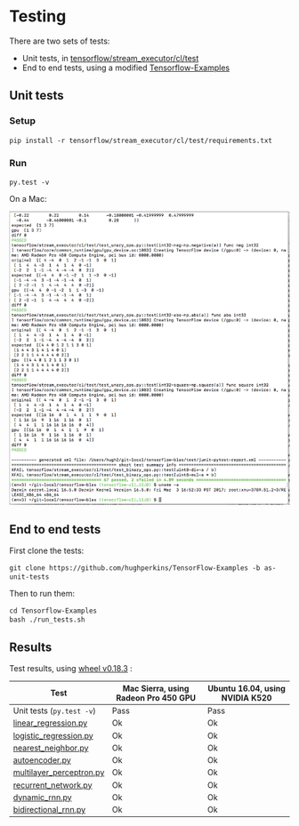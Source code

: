 # Testing

There are two sets of tests:
- Unit tests, in [tensorflow/stream_executor/cl/test](tensorflow/stream_executor/cl/test)
- End to end tests, using a modified [Tensorflow-Examples](https://github.com/hughperkins/TensorFlow-Examples/tree/as-unit-tests)

## Unit tests


### Setup
```
pip install -r tensorflow/stream_executor/cl/test/requirements.txt
```

### Run

```
py.test -v
```

On a Mac:

<img src="img/mac_sierra_tests.png" width="600" />

## End to end tests

First clone the tests:
```
git clone https://github.com/hughperkins/TensorFlow-Examples -b as-unit-tests
```

Then to run them:
```
cd Tensorflow-Examples
bash ./run_tests.sh
```

## Results

Test results, using [wheel v0.18.3](https://github.com/hughperkins/tf-coriander/releases/tag/v0.18.3) :

| Test | Mac Sierra, using Radeon Pro 450 GPU | Ubuntu 16.04, using NVIDIA K520 |
|----- |-------|-------|
| Unit tests (`py.test -v`) | Pass | Pass |
| [linear_regression.py](https://github.com/hughperkins/TensorFlow-Examples/blob/as-unit-tests/examples/2_BasicModels/linear_regression.py) |  Ok | Ok |
| [logistic_regression.py](https://github.com/hughperkins/TensorFlow-Examples/blob/as-unit-tests/examples/2_BasicModels/logistic_regression.py) | Ok | Ok |
| [nearest_neighbor.py](https://github.com/hughperkins/TensorFlow-Examples/blob/as-unit-tests/examples/2_BasicModels/nearest_neighbor.py)  | Ok | Ok |
| [autoencoder.py](https://github.com/hughperkins/TensorFlow-Examples/blob/as-unit-tests/examples/3_NeuralNetworks/autoencoder.py)| Ok | Ok |
| [multilayer_perceptron.py](https://github.com/hughperkins/TensorFlow-Examples/blob/as-unit-tests/examples/3_NeuralNetworks/multilayer_perceptron.py)  | Ok | Ok |
| [recurrent_network.py](https://github.com/hughperkins/TensorFlow-Examples/blob/as-unit-tests/examples/3_NeuralNetworks/recurrent_network.py)  | Ok | Ok |
| [dynamic_rnn.py](https://github.com/hughperkins/TensorFlow-Examples/blob/as-unit-tests/examples/3_NeuralNetworks/dynamic_rnn.py)  | Ok | Ok |
| [bidirectional_rnn.py](https://github.com/hughperkins/TensorFlow-Examples/blob/as-unit-tests/examples/3_NeuralNetworks/bidirectional_rnn.py)  | Ok | Ok |
